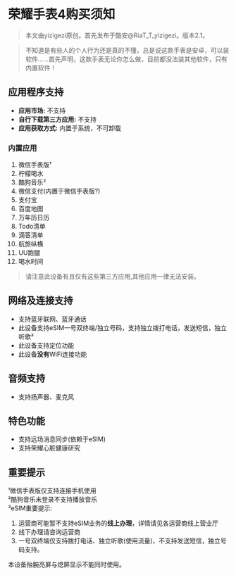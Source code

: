# 荣耀手表4购买须知

> 本文由yizigezi原创。首先发布于酷安@RiaT_T_yizigezi。版本2.1。

> 不知道是有些人的个人行为还是真的不懂，总是说这款手表是安卓，可以装软件......首先声明，这款手表无论你怎么做，目前都没法装其他软件，只有内置软件！

## 应用程序支持
 -  **应用市场:** 不支持
 -  **自行下载第三方应用:** 不支持
 -  **应用获取方式:** 内置于系统，不可卸载

### 内置应用
 1. 微信手表版¹
 2. 柠檬喝水 
 3. 酷狗音乐²
 4. 微信支付(内置于微信手表版?)
 5. 支付宝
 6. 百度地图
 7. 万年历日历
 8. Todo清单
 9. 滴答清单
 10. 航旅纵横
 11. UU跑腿
 12. 喝水时间
 

> 请注意此设备有且仅有这些第三方应用,其他应用一律无法安装。

## 网络及连接支持

 - 支持蓝牙联网、蓝牙通话
 - 此设备支持eSIM一号双终端/独立号码，支持独立拨打电话，发送短信，独立听歌³
 - 此设备支持定位功能
 - 此设备**没有**WiFi连接功能

## 音频支持

 - 支持扬声器、麦克风

## 特色功能

 - 支持远场消息同步(依赖于eSIM)
 - 支持荣耀心脏健康研究

## 重要提示
¹微信手表版仅支持连接手机使用  
²酷狗音乐未登录不支持播放音乐  
³eSIM重要提示:
 1. 运营商可能暂不支持eSIM业务的**线上办理**，详情请见各运营商线上营业厅
 2. 线下办理请咨询运营商
 3. 一号双终端仅支持拨打电话、独立听歌(使用流量)，不支持发送短信，独立号码支持。

本设备抬腕亮屏与熄屏显示不能同时使用。